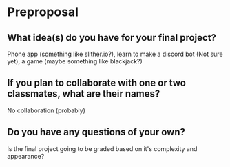 # Preproposal

## What idea(s) do you have for your final project?

Phone app (something like slither.io?), learn to make a discord bot (Not sure yet), a game (maybe something like blackjack?)

## If you plan to collaborate with one or two classmates, what are their names?

No collaboration (probably)

## Do you have any questions of your own?

Is the final project going to be graded based on it's complexity and appearance?

